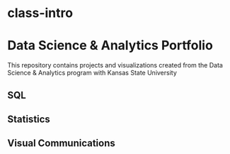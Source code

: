 # class-intro
# Data Science & Analytics Portfolio
This repository contains projects and visualizations created from the Data Science & Analytics program with Kansas State University

## SQL

## Statistics

## Visual Communications
 
